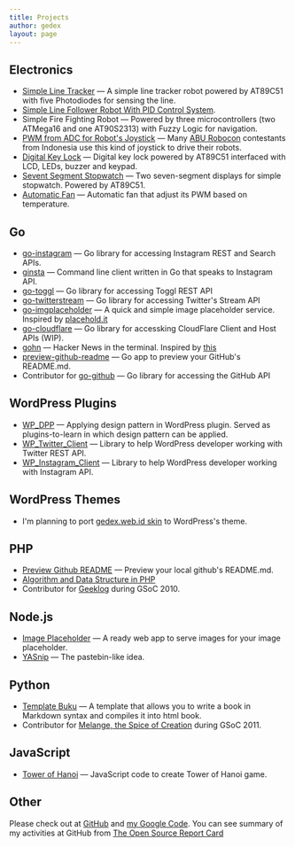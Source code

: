 ```yaml
---
title: Projects
author: gedex
layout: page
---
```


##  Electronics

* [Simple Line Tracker](https://github.com/gedex/simple-line-tracker) &mdash; A simple line tracker robot powered by AT89C51 with five Photodiodes for sensing the line.
* [Simple Line Follower Robot With PID Control System](https://github.com/gedex/semar-mesem-robot).
* Simple Fire Fighting Robot &mdash; Powered by three microcontrollers (two ATMega16 and one AT90S2313) with Fuzzy Logic for navigation.
* [PWM from ADC for Robot's Joystick](https://github.com/gedex/pwm-from-adc) &mdash; Many [ABU Robocon](http://en.wikipedia.org/wiki/ABU_Robocon) contestants from Indonesia use this kind of joystick to drive their robots.
* [Digital Key Lock](https://github.com/gedex/digital-key-lock) &mdash; Digital key lock powered by AT89C51 interfaced with LCD, LEDs, buzzer and keypad.
* [Sevent Segment Stopwatch](https://github.com/gedex/seven-segment-stopwatch) &mdash; Two seven-segment displays for simple stopwatch. Powered by AT89C51.
* [Automatic Fan](https://github.com/gedex/automatic-fan) &mdash; Automatic fan that adjust its PWM based on temperature.

## Go

* [go-instagram](https://github.com/gedex/go-instagram) &mdash; Go library for accessing Instagram REST and Search APIs.
* [ginsta](https://github.com/gedex/ginsta) &mdash; Command line client written in Go that speaks to Instagram API.
* [go-toggl](https://github.com/gedex/go-toggl) &mdash; Go library for accessing Toggl REST API
* [go-twitterstream](https://github.com/gedex/go-twitterstream) &mdash; Go library for accessing Twitter's Stream API
* [go-imgplaceholder](https://github.com/gedex/go-imgplaceholder) &mdash; A quick and simple image placeholder service. Inspired by [placehold.it](http://placehold.it/)
* [go-cloudflare](https://github.com/gedex/go-cloudflare) &mdash; Go library for accessking CloudFlare Client and Host APIs (WIP).
* [gohn](https://github.com/gedex/gohn) &mdash; Hacker News in the terminal. Inspired by [this](http://andrewvos.com/2013/08/02/hacker-news-in-the-terminal/)
* [preview-github-readme](https://github.com/gedex/preview-github-readme) &mdash; Go app to preview your GitHub's README.md.
* Contributor for [go-github](https://github.com/gedex/go-github) &mdash; Go library for accessing the GitHub API

## WordPress Plugins

* [WP_DPP](https://github.com/gedex/WP_DPP) &mdash; Applying design pattern in WordPress plugin. Served as plugins-to-learn in which design pattern can be applied.
* [WP_Twitter_Client](https://github.com/gedex/WP_Twitter_Client) &mdash; Library to help WordPress developer working with Twitter REST API.
* [WP_Instagram_Client](https://github.com/gedex/WP_Instagram_Client) &mdash; Library to help WordPress developer working with Instagram API.

## WordPress Themes

* I'm planning to port [gedex.web.id skin](https://github.com/gedex/gedex.github.com) to WordPress's theme.

## PHP

* [Preview Github README](https://github.com/gedex/preview-github-readme.md) &mdash; Preview your local github's README.md.
* [Algorithm and Data Structure in PHP](https://github.com/gedex/Algorithm-and-Data-Structure-in-PHP)
* Contributor for [Geeklog](http://project.geeklog.net/cgi-bin/hgwebdir.cgi/geeklog/) during GSoC 2010.

## Node.js

* [Image Placeholder](https://github.com/gedex/node-image-placeholder) &mdash; A ready web app to serve images for your image placeholder.
* [YASnip](https://github.com/gedex/yasnip) &mdash; The pastebin-like idea.

## Python

* [Template Buku](https://github.com/gedex/template-buku) &mdash; A template that allows you to write a book in Markdown syntax and compiles it into html book.
* Contributor for [Melange, the Spice of Creation](https://code.google.com/p/soc/) during GSoC 2011.

## JavaScript

* [Tower of Hanoi](https://github.com/gedex/TowerOfHanoiJS) &mdash; JavaScript code to create Tower of Hanoi game.

## Other

Please check out at [GitHub][1] and [my Google Code][2]. You can see summary of my activities at GitHub from [The Open Source Report Card][3]

[1]: http://github.com/gedex
[2]: https://code.google.com/u/gedex.adc/
[3]: http://osrc.dfm.io/gedex

